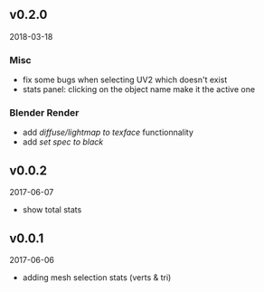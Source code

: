 ## v0.2.0

2018-03-18

### Misc

- fix some bugs when selecting UV2 which doesn't exist
- stats panel: clicking on the object name make it the active one

### Blender Render

- add *diffuse/lightmap to texface* functionnality
- add *set spec to black*

## v0.0.2

2017-06-07

- show total stats

## v0.0.1

2017-06-06

- adding mesh selection stats (verts & tri)